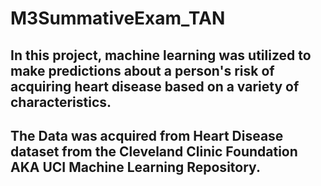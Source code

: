 # M3SummativeExam_TAN

## In this project, machine learning was utilized to make predictions about a person's risk of acquiring heart disease based on a variety of characteristics.

## The Data was acquired from Heart Disease dataset from the Cleveland Clinic Foundation AKA UCI Machine Learning Repository.
